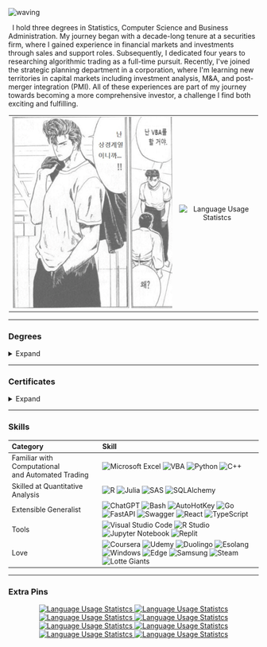 ![waving](https://capsule-render.vercel.app/api?type=waving&height=250&text=A%20Multifaceted%20Investor:%20Bridging%20Theory,%20Technology%20and%20Strategy&&fontSize=25&&animation=twinkling&fontAlign=50&fontAlignY=40&color=gradient)

  &nbsp;&nbsp;I hold three degrees in Statistics, Computer Science and Business Administration. My journey began with a decade-long tenure at a securities firm, where I gained experience in financial markets and investments through sales and support roles. Subsequently, I dedicated four years to researching algorithmic trading as a full-time pursuit. Recently, I've joined the strategic planning department in a corporation, where I'm learning new territories in capital markets including investment analysis, M&A, and post-merger integration (PMI). All of these experiences are part of my journey towards becoming a more comprehensive investor, a challenge I find both exciting and fulfilling.

<!-- 
<div align="center" style="margin: auto;">

  <picture>
    <source
      media="(prefers-color-scheme: dark)"
      srcset="https://github-readme-stats.vercel.app/api?username=kimpro82&card_width=360&custom_title=K
      impro%27s%20Github%20Stats&theme=dracula"
    />
    <source
      media="(prefers-color-scheme: light)"
      srcset="https://github-readme-stats.vercel.app/api?username=kimpro82&card_width=360&custom_title=Kimpro%27s%20Github%20Stats"
    />
    <img
      alt="My GitHub stats"
      src="https://github-readme-stats.vercel.app/api?username=kimpro82&card_width=360&custom_title=Kimpro%27s%20Github%20Stats"
    />
  </picture>

</div>
-->

<table align="center" style="border: 1px solid transparent; border-collapse : collapse; margin: auto">
  <td align="center">
    <picture>
      <source
        media="(prefers-color-scheme: dark)"
        srcset="./Images/Slamdunk_VBA.png"
      />
      <source
        media="(prefers-color-scheme: light)"
        srcset="./Images/Slamdunk_VBA.png"
      />
      <img
        src="./Images/Slamdunk_VBA.png"
        style="opacity:0.7;"
      />
    </picture>
  </td>
  <td align="center">
    <picture>
      <!-- GitHub Readme Stats : https://github.com/anuraghazra/github-readme-stats -->
      <source
        media="(prefers-color-scheme: dark)"
        srcset="https://github-readme-stats.vercel.app/api/top-langs/?username=kimpro82&langs_count=20&layout=donut-vertical&size_weight=1&hide=jupyter%20notebook&custom_title=My%20Most%20Used%20Languages&theme=dracula"
      />
      <source
        media="(prefers-color-scheme: light)"
        srcset="https://github-readme-stats.vercel.app/api/top-langs/?username=kimpro82&langs_count=20&layout=donut-vertical&size_weight=1&hide=jupyter%20notebook&custom_title=My%20Most%20Used%20Languages"
      />
      <img
        alt="Language Usage Statistcs"
        src="https://github-readme-stats.vercel.app/api/top-langs/?username=kimpro82&langs_count=20&layout=donut-vertical&size_weight=1&hide=jupyter%20notebook&custom_title=My%20Most%20Used%20Languages"
      />
    </picture>
  </td>
</table> 

---

### Degrees

<details>
  <summary>Expand</summary>

<div align="center">

| Degree | Name | Graduation Year |
|:-:|:--|:-:|
| Bachelor | Business Administration | 2025 |
| Bachelor | Computer Science | 2020 |
| Bachelor | Statistics | 2011 |

</div>

</details>

---

### Certificates

<details>
  <summary>Expand</summary>

<div align="center">

  | Category | Issuing Organization | Certificate | Issued Year |
  |:-:|:--|:--|:-:|
| Finance | 한국금융투자협회<br>Korea Financial Investment Association | 재무위험관리사<br>Certified Financial Risk Manager | 2015 |
| | | 금융투자분석사<br>Certified Research Analyst | 2012 |
| | | 투자자산운용사<br>Certified Investment Manager | 2010 |
| Accounting | 삼일회계법인<br>Samil PricewaterhouseCoopers | 재경관리사<br>Certified Accounting Manager | 2020 |
| | 한국원가관리협회<br>Korea Cost Accounting Association | 원가분석사<br>Cost Analyst | 2024 |
| Business | 한국창업보육협회<br>Korea Business Incubation Association | 창업보육전문매니저<br>Certified Business Incubation Manager | 2024 |
| Compliance | 한국금융연수원<br>Korea Banking Institute | 영업점 컴플라이언스 오피서 (증권)<br>Certified Branch Compliance Officer (Securities) | 2020 |
| IT | 과학기술정보통신부<br>Ministry of Science and ICT,<br>Republic of Korea | 정보처리기사<br>Engineer Information Processing | 2019 |
| | 한국데이터산업진흥원<br>Korea Data Agency | SQL 개발자 (SQLD)<br>SQL Developer | 2023 |
| | | 데이터 분석 준전문가 (ADsP)<br>Advanced Data Analytics<br>Semi-Professional | 2019 |

</div>

</details>

---

### Skills

<!-- Markdown Badges : https://github.com/Ileriayo/markdown-badges -->

<div align="center">

  | Category | Skill |
  | :-- | :-- |
  | Familiar with Computational<br>and Automated Trading | ![Microsoft Excel](https://img.shields.io/badge/Excel-217346?style=for-the-badge&logo=microsoft-excel&logoColor=white) ![VBA](https://img.shields.io/badge/VBA-867DB1?style=for-the-badge&logo=microsoft-excel&logoColor=white) ![Python](https://img.shields.io/badge/python-3670A0?style=for-the-badge&logo=python&logoColor=white) ![C++](https://img.shields.io/badge/c++-f34b7d.svg?style=for-the-badge&logo=c%2B%2B&logoColor=white) |
  | Skilled at Quantitative Analysis | ![R](https://img.shields.io/badge/r-276DC3.svg?style=for-the-badge&logo=r&logoColor=white) ![Julia](https://img.shields.io/badge/Julia-a270ba.svg?style=for-the-badge&logo=Julia&logoColor=white) ![SAS](https://img.shields.io/badge/SAS-B34936.svg?style=for-the-badge&logo=SAS&logoColor=white) ![SQLAlchemy](https://img.shields.io/badge/SQLAlchemy-%23424242.svg?style=for-the-badge&logo=SQLAlchemy&logoColor=white) |
  | Extensible Generalist | ![ChatGPT](https://img.shields.io/badge/Chat%20GPT-00A67E?style=for-the-badge&logo=OpenAI&logoColor=white) ![Bash](https://img.shields.io/badge/Bash-89E051.svg?style=for-the-badge&logo=gnu-bash&logoColor=black) ![AutoHotKey](https://img.shields.io/badge/AutoHotKey-6594b9.svg?style=for-the-badge&logo=gnu-AutoHotKey&logoColor=black) ![Go](https://img.shields.io/badge/go-00ADD8.svg?style=for-the-badge&logo=go&logoColor=white)<br>![FastAPI](https://img.shields.io/badge/FastAPI-005571?style=for-the-badge&logo=FastAPI&logoColor=white) ![Swagger](https://img.shields.io/badge/Swagger-85EA2D.svg?style=for-the-badge&logo=Swagger&logoColor=black) ![React](https://img.shields.io/badge/react-087EA4.svg?style=for-the-badge&logo=React&logoColor=white) ![TypeScript](https://img.shields.io/badge/TypeScript-3178c6?style=for-the-badge&logo=TypeScript&logoColor=white) |
  | Tools | ![Visual Studio Code](https://img.shields.io/badge/Visual_Studio_Code-0078d7.svg?style=for-the-badge&logo=visual-studio-code&logoColor=white) ![R Studio](https://img.shields.io/badge/r_studio-276DC3.svg?style=for-the-badge&logo=r&logoColor=white) ![Jupyter Notebook](https://img.shields.io/badge/jupyter-DA5B0B.svg?style=for-the-badge&logo=jupyter&logoColor=white) ![Replit](https://img.shields.io/badge/Replit-DD1200?style=for-the-badge&logo=Replit&logoColor=white) |
  | Love | ![Coursera](https://img.shields.io/badge/Coursera-0056D2.svg?style=for-the-badge&logo=Coursera&logoColor=white) ![Udemy](https://img.shields.io/badge/Udemy-A435F0.svg?style=for-the-badge&logo=Udemy&logoColor=white) ![Duolingo](https://img.shields.io/badge/Duolingo-4DC730.svg?style=for-the-badge&logo=Duolingo&logoColor=white) ![Esolang](https://img.shields.io/badge/Esolang-2F2530.svg?style=for-the-badge&logo=Esolang&logoColor=white)<br>![Windows](https://img.shields.io/badge/Windows-0078D6?style=for-the-badge&logo=windows&logoColor=white) ![Edge](https://img.shields.io/badge/Edge-0078D7?style=for-the-badge&logo=Microsoft-edge&logoColor=white) ![Samsung](https://img.shields.io/badge/Galaxy-1428A0.svg?style=for-the-badge&logo=samsung&logoColor=white) ![Steam](https://img.shields.io/badge/steam-000000.svg?style=for-the-badge&logo=steam&logoColor=white) ![Lotte Giants](https://img.shields.io/badge/Lotte%20Giants-C90827.svg?style=for-the-badge&logo=Lotte%20Giants&logoColor=white) |

</div>

---

### Extra Pins

<div align="center">

  <a href="https://github.com/kimpro82/MOOCoke">
    <picture>
      <source
        media="(prefers-color-scheme: dark)"
        srcset="https://github-readme-stats.vercel.app/api/pin/?username=kimpro82&repo=MOOCoke&theme=dracula"
      />
      <source
        media="(prefers-color-scheme: light)"
        srcset="https://github-readme-stats.vercel.app/api/pin/?username=kimpro82&repo=MOOCoke"
      />
      <img
        alt="Language Usage Statistcs"
        src="https://github-readme-stats.vercel.app/api/pin/?username=kimpro82&repo=MOOCoke"
      />
    </picture>
  </a>
  <a href="https://github.com/kimpro82/MyBizApps">
    <picture>
      <source
        media="(prefers-color-scheme: dark)"
        srcset="https://github-readme-stats.vercel.app/api/pin/?username=kimpro82&repo=MyBizApps&theme=dracula"
      />
      <source
        media="(prefers-color-scheme: light)"
        srcset="https://github-readme-stats.vercel.app/api/pin/?username=kimpro82&repo=MyBizApps"
      />
      <img
        alt="Language Usage Statistcs"
        src="https://github-readme-stats.vercel.app/api/pin/?username=kimpro82&repo=MyBizApps"
      />
    </picture>
  </a>
  <a href="https://github.com/kimpro82/MyCodingContest">
    <picture>
      <source
        media="(prefers-color-scheme: dark)"
        srcset="https://github-readme-stats.vercel.app/api/pin/?username=kimpro82&repo=MyCodingContest&theme=dracula"
      />
      <source
        media="(prefers-color-scheme: light)"
        srcset="https://github-readme-stats.vercel.app/api/pin/?username=kimpro82&repo=MyCodingContest"
      />
      <img
        alt="Language Usage Statistcs"
        src="https://github-readme-stats.vercel.app/api/pin/?username=kimpro82&repo=MyCodingContest"
      />
    </picture>
  </a>
  <a href="https://github.com/kimpro82/MyInvestmentModules">
    <picture>
      <source
        media="(prefers-color-scheme: dark)"
        srcset="https://github-readme-stats.vercel.app/api/pin/?username=kimpro82&repo=MyInvestmentModules&theme=dracula"
      />
      <source
        media="(prefers-color-scheme: light)"
        srcset="https://github-readme-stats.vercel.app/api/pin/?username=kimpro82&repo=MyInvestmentModules"
      />
      <img
        alt="Language Usage Statistcs"
        src="https://github-readme-stats.vercel.app/api/pin/?username=kimpro82&repo=MyInvestmentModules"
      />
    </picture>
  </a>
  <a href="https://github.com/kimpro82/MyGame">
    <picture>
      <source
        media="(prefers-color-scheme: dark)"
        srcset="https://github-readme-stats.vercel.app/api/pin/?username=kimpro82&repo=MyGame&theme=dracula"
      />
      <source
        media="(prefers-color-scheme: light)"
        srcset="https://github-readme-stats.vercel.app/api/pin/?username=kimpro82&repo=MyGame"
      />
      <img
        alt="Language Usage Statistcs"
        src="https://github-readme-stats.vercel.app/api/pin/?username=kimpro82&repo=MyGame"
      />
    </picture>
  </a>
  <a href="https://github.com/kimpro82/MyFamilyCare">
    <picture>
      <source
        media="(prefers-color-scheme: dark)"
        srcset="https://github-readme-stats.vercel.app/api/pin/?username=kimpro82&repo=MyFamilyCare&theme=dracula"
      />
      <source
        media="(prefers-color-scheme: light)"
        srcset="https://github-readme-stats.vercel.app/api/pin/?username=kimpro82&repo=MyFamilyCare"
      />
      <img
        alt="Language Usage Statistcs"
        src="https://github-readme-stats.vercel.app/api/pin/?username=kimpro82&repo=MyFamilyCare"
      />
    </picture>
  </a>
  <a href="https://github.com/kimpro82/GodSaveTheQueen">
    <picture>
      <source
        media="(prefers-color-scheme: dark)"
        srcset="https://github-readme-stats.vercel.app/api/pin/?username=kimpro82&repo=GodSaveTheQueen&theme=dracula"
      />
      <source
        media="(prefers-color-scheme: light)"
        srcset="https://github-readme-stats.vercel.app/api/pin/?username=kimpro82&repo=GodSaveTheQueen"
      />
      <img
        alt="Language Usage Statistcs"
        src="https://github-readme-stats.vercel.app/api/pin/?username=kimpro82&repo=GodSaveTheQueen"
      />
    </picture>
  </a>
  <a href="https://github.com/kimpro82/PhantomOfTheLibrary">
    <picture>
      <source
        media="(prefers-color-scheme: dark)"
        srcset="https://github-readme-stats.vercel.app/api/pin/?username=kimpro82&repo=PhantomOfTheLibrary&theme=dracula"
      />
      <source
        media="(prefers-color-scheme: light)"
        srcset="https://github-readme-stats.vercel.app/api/pin/?username=kimpro82&repo=PhantomOfTheLibrary"
      />
      <img
        alt="Language Usage Statistcs"
        src="https://github-readme-stats.vercel.app/api/pin/?username=kimpro82&repo=PhantomOfTheLibrary"
      />
    </picture>
  </a>

</div>
